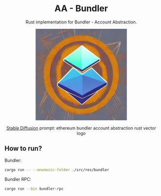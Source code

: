 # <h1 align="center"> AA - Bundler </h1>

<p align="center">Rust implementation for Bundler - Account Abstraction.</p>

<p align="center">
    <img src="./src/res/logo.jpeg" width="300" height="300">
</p>

<p align="center"><a href="https://huggingface.co/spaces/stabilityai/stable-diffusion">Stable Diffusion</a> prompt: ethereum bundler account abstraction rust vector logo<p>

## How to run?

Bundler: 

```bash
cargo run -- --mnemonic-folder ./src/res/bundler
```

Bundler RPC: 

```bash
cargo run --bin bundler-rpc
```